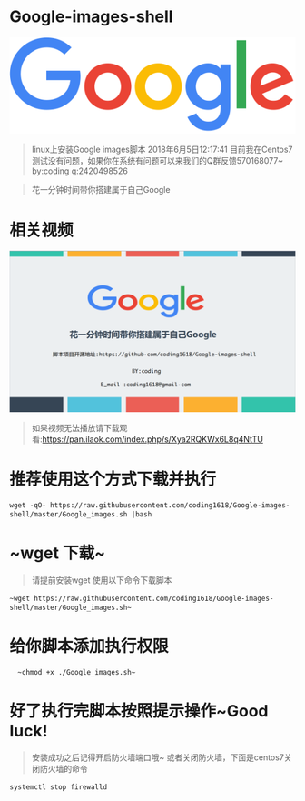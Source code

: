 # Google-images-shell
<p align="center">
  <a  href="https://wpa.qq.com/msgrd?v=3&uin=2420498526&site=qq&menu=yes" target="_blank" >
   <img alt="codin" src="./googlelogo_color_272x92dp.png" >
  </a>
</p>

>linux上安装Google images脚本
>2018年6月5日12:17:41
>目前我在Centos7测试没有问题，如果你在系统有问题可以来我们的Q群反馈570168077~
>by:coding q:2420498526

>花一分钟时间带你搭建属于自己Google

相关视频
========
[![Watch the video](./GoogleImages-PPT.png)](https://pan.ilaok.com/index.php/s/Xya2RQKWx6L8q4N)
>如果视频无法播放请下载观看:https://pan.ilaok.com/index.php/s/Xya2RQKWx6L8q4NtTU

推荐使用这个方式下载并执行
=======================
```shell
wget -qO- https://raw.githubusercontent.com/coding1618/Google-images-shell/master/Google_images.sh |bash
```
~wget 下载~
=========
>请提前安装wget
>使用以下命令下载脚本
```shell
~wget https://raw.githubusercontent.com/coding1618/Google-images-shell/master/Google_images.sh~
```

给你脚本添加执行权限
==================
```shell
  ~chmod +x ./Google_images.sh~
```

好了执行完脚本按照提示操作~Good luck!
========================

>安装成功之后记得开启防火墙端口哦~
>或者关闭防火墙，下面是centos7关闭防火墙的命令
```shell
systemctl stop firewalld
```
